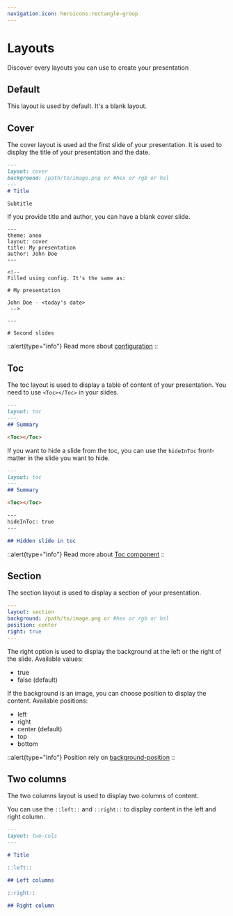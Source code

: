 ```yaml
---
navigation.icon: heroicons:rectangle-group
---
```

# Layouts

Discover every layouts you can use to create your presentation

## Default

This layout is used by default. It's a blank layout.

## Cover

The cover layout is used ad the first slide of your presentation. It is used to display the title of your presentation and the date.

```md
---
layout: cover
background: /path/to/image.png or #hex or rgb or hsl
---
# Title

Subtitle
```

If you provide title and author, you can have a blank cover slide.

```md[slides.md]
---
theme: aneo
layout: cover
title: My presentation
author: John Doe
---

<!--
Filled using config. It's the same as:

# My presentation

John Doe - <today's date>
 -->

---

# Second slides
```

::alert{type="info"}
Read more about [configuration](https://sli.dev/guide/syntax.html#configurations)
::

## Toc

The toc layout is used to display a table of content of your presentation. You need to use `<Toc></Toc>` in your slides.

```md
---
layout: toc
---
## Summary

<Toc></Toc>
```

If you want to hide a slide from the toc, you can use the `hideInToc` front-matter in the slide you want to hide.

```md
---
layout: toc
---
## Summary

<Toc></Toc>

---
hideInToc: true
---

## Hidden slide in toc
```

::alert{type="info"}
Read more about [Toc component](https://sli.dev/builtin/components.html#toc)
::

## Section

The section layout is used to display a section of your presentation.

```yaml
---
layout: section
background: /path/to/image.png or #hex or rgb or hsl
position: center
right: true
---
```

The right option is used to display the background at the left or the right of the slide. Available values:

- true
- false (default)

If the background is an image, you can choose position to display the content. Available positions:

- left
- right
- center (default)
- top
- bottom

::alert{type="info"}
Position rely on [background-position](https://developer.mozilla.org/en-US/docs/Web/CSS/background-position)
::

## Two columns

The two columns layout is used to display two columns of content.

You can use the `::left::` and `::right::` to display content in the left and right column.

```md
---
layout: two-cols
---

# Title

::left::

## Left columns

::right::

## Right column

```
